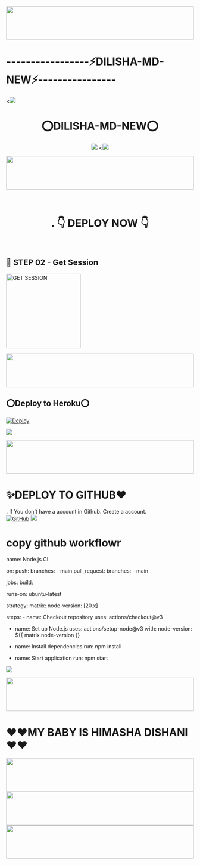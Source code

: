 <img src="https://i.imgur.com/dBaSKWF.gif" height="90" width="100%">
<h1>-----------------⚡DILISHA-MD-NEW⚡----------------</h1>
<<a><img src='https://i.imgur.com/LyHic3i.gif'/></a>
<h1 align="center">⭕DILISHA-MD-NEW⭕<br></h1>
<p align="center">
<img src="https://telegra.ph/file/cad7038fe82e47f79c609.jpg" />
<<a><img src='https://i.imgur.com/LyHic3i.gif'/></a>
</p>

<img src="https://i.imgur.com/dBaSKWF.gif" height="90" width="100%">
</p>


<br>

<div align="center">
 
  <h1>.            👇 DEPLOY NOW 👇       </h1>
</div>

<br>


## 🎀 STEP 02 -  Get Session

<a href="https://pair-web-public.koyeb.app/"><img src="https://img.shields.io/badge/QR%20OR%20PAIR%20CODE-blue" alt="GET SESSION" width="200"></a>

  
<img src="https://i.imgur.com/dBaSKWF.gif" height="90" width="100%">

## ⭕Deploy to Heroku⭕

[![Deploy](https://www.herokucdn.com/deploy/button.svg)](https://heroku.com/deploy?template=https://github.com/manulofficial7/Manu-MD-V6)

<a><img src='https://i.imgur.com/LyHic3i.gif'/></a>

<img src="https://i.imgur.com/dBaSKWF.gif" height="90" width="100%">

<h1> ✨DEPLOY TO GITHUB❤️ </h1>

. If You don't have a account in Github. Create a account.
    <br>
<a href='https://github.com/' target="_blank"><img alt='GitHub' src='https://img.shields.io/badge/-Create-black?style=for-the-badge&logo=github&logoColor=white'/></a>
<a><img src='https://i.imgur.com/LyHic3i.gif'/></a>
# copy github workflowr
 name: Node.js CI

on:
  push:
    branches:
      - main
  pull_request:
    branches:
      - main

jobs:
  build:

   runs-on: ubuntu-latest

   strategy:
      matrix:
        node-version: [20.x]

   steps:
    - name: Checkout repository
      uses: actions/checkout@v3

   - name: Set up Node.js
      uses: actions/setup-node@v3
      with:
        node-version: ${{ matrix.node-version }}

   - name: Install dependencies
      run: npm install

   - name: Start application
      run: npm start

<a><img src='https://i.imgur.com/LyHic3i.gif'/></a>

 <img src="https://i.imgur.com/dBaSKWF.gif" height="90" width="100%">
<h1> ❤❤MY BABY IS HIMASHA DISHANI ❤❤</h1>
   
<img src="https://i.imgur.com/dBaSKWF.gif" height="90" width="100%">
<img src="https://i.imgur.com/dBaSKWF.gif" height="90" width="100%">
<img src="https://i.imgur.com/dBaSKWF.gif" height="90" width="100%">
